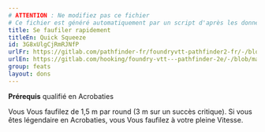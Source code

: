 ```yaml
---
# ATTENTION : Ne modifiez pas ce fichier
# Ce fichier est généré automatiquement par un script d'après les données du module Foundry VTT officiel et de sa traduction
title: Se faufiler rapidement
titleEn: Quick Squeeze
id: 3G8xUlgCjRmRJNfP
urlFr: https://gitlab.com/pathfinder-fr/foundryvtt-pathfinder2-fr/-/blob/master/data/feats/3G8xUlgCjRmRJNfP.htm
urlEn: https://gitlab.com/hooking/foundry-vtt---pathfinder-2e/-/blob/master/packs/data/feats.db/quick-squeeze.json
group: feats
layout: dons
---
```

**Prérequis** qualifié en Acrobaties

Vous Vous faufilez de 1,5 m par round (3 m sur un succès critique). Si vous êtes légendaire en Acrobaties, vous Vous faufilez à votre pleine Vitesse.


